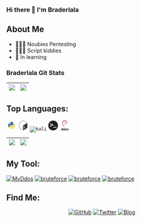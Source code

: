 ### Hi there 👋 I'm Braderlala

## About Me 
- 👨🏻‍💻 Noubies Pentesting
- 👨🏻‍💻 Script kiddies 
- 🔭 In learning

### Braderlala Git Stats
<img src="https://github-readme-stats.vercel.app/api?username=Braderlala&&show_icons=true&count_private=true&theme=radical"/>|<img src="https://github-readme-streak-stats.herokuapp.com/?user=Braderlala&theme=radical"/>|
|---|---|

## Top Languages:

<code><img height="27" src="https://raw.githubusercontent.com/github/explore/80688e429a7d4ef2fca1e82350fe8e3517d3494d/topics/python/python.png" alt="python"></code>
<code><img height="27" src="https://raw.githubusercontent.com/devicons/devicon/master/icons/bash/bash-plain.svg" alt="bash"></code>
<code><img height="27" src="https://pbs.twimg.com/profile_images/661994992878120961/rYruOQvA_400x400.png" alt="kali"></code>
<code><img height="27" src="https://raw.githubusercontent.com/github/explore/80688e429a7d4ef2fca1e82350fe8e3517d3494d/topics/terminal/terminal.png" alt="terminal"></code>
<code><img height="27" src="https://raw.githubusercontent.com/devicons/devicon/master/icons/debian/debian-original-wordmark.svg" alt="debian"></code>

<img src="https://github-readme-stats.vercel.app/api/top-langs/?username=Braderlala&layout=compact&theme=blueberry"/>|<img src="https://github-readme-stats.vercel.app/api/top-langs/?username=Braderlala&theme=blueberry&hide_langs_below=1"/>
|---|---|

## My Tool:

<a href="https://github.com/Braderlala/bruteforce"><img title="MyDdos" src="https://github-readme-stats.vercel.app/api/pin/?username=Braderlala&repo=MyDdos&theme=radical"></a>
<a href="https://github.com/Braderlala/Mywebdav"><img title="bruteforce" src="https://github-readme-stats.vercel.app/api/pin/?username=Braderlala&repo=Mywebdav&theme=radical"></a>
<a href="https://github.com/Braderlala/Myhtml"><img title="bruteforce" src="https://github-readme-stats.vercel.app/api/pin/?username=Braderlala&repo=Myhtml&theme=radical"></a>
<a href="https://github.com/Braderlala/shell-finder"><img title="bruteforce" src="https://github-readme-stats.vercel.app/api/pin/?username=Braderlala&repo=shell-finder&theme=radical"></a>

## Find Me:

<p align="center">
<a href="https://github.com/Braderlala"><img height="27" src="https://pngimg.com/uploads/github/github_PNG15.png" alt="GitHub"></a>
<a href="https://twitter.com/Braderlala"><img src="https://img.shields.io/twitter/url?label=twitter&style=social&url=https%3A%2F%2Ffaisalfs10x.github.io" alt="Twitter"></a> 
<a href="https://braderlala.github.io/"><img src="https://img.shields.io/badge/Blog-faisalfs10x.github.io-brightgreen" alt="Blog"></a> 
</p>
